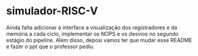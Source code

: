 # simulador-RISC-V

Ainda falta adicionar à interface a visualização dos registradores e da memória a cada ciclo, implementar os NOPS e os desvios no segundo estágio do pipeline. Além disso, deposi vamos ter que mudar esse README e fazer o ppt que o professor pediu.
